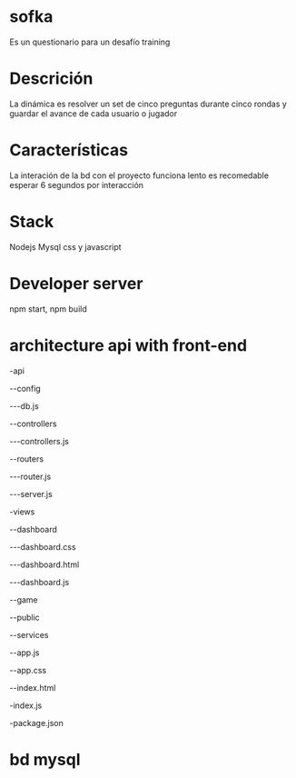 # sofka

Es un questionario para un desafío training

# Descrición

La dinámica es resolver un set de cinco preguntas durante cinco rondas y guardar el avance de cada usuario o jugador 


# Características 

La interación de la bd con el proyecto funciona lento es recomedable esperar 6 segundos por interacción

# Stack

Nodejs Mysql css y javascript


# Developer server

npm start, npm build 


# architecture api with front-end

-api

 --config
 
---db.js
  
--controllers
 
---controllers.js
   
--routers

---router.js

---server.js

-views

 --dashboard

---dashboard.css

---dashboard.html

---dashboard.js

--game

--public

--services

--app.js

--app.css

--index.html

-index.js

-package.json


# bd mysql











